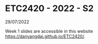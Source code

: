 ETC2420 - 2022 - S2
================
29/07/2022


Week 1 slides are accessible in this website
<https://danyangdai.github.io/ETC2420/>.
